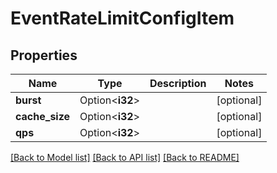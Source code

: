 # EventRateLimitConfigItem

## Properties

Name | Type | Description | Notes
------------ | ------------- | ------------- | -------------
**burst** | Option<**i32**> |  | [optional]
**cache_size** | Option<**i32**> |  | [optional]
**qps** | Option<**i32**> |  | [optional]

[[Back to Model list]](../README.md#documentation-for-models) [[Back to API list]](../README.md#documentation-for-api-endpoints) [[Back to README]](../README.md)


